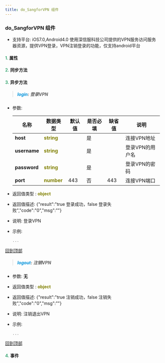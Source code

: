 ```yaml
---
title: do_SangforVPN 组件
---
```


### do_SangforVPN 组件

* 支持平台: iOS7.0,Android4.0
使用深信服科技公司提供的VPN服务访问服务器资源，提供VPN登录，VPN注销登录的功能，仅支持android平台

#### <font color ='#40A977'>**1.**</font> 属性

#### <font color ='#40A977'>**2.**</font> 同步方法

#### <font color ='#40A977'>**3.**</font> 异步方法

>##### <font color ='#0092db'>**login**</font>: 登录VPN

- 参数:

  名称 | 数据类型 |默认值|是否必填|缺省值|说明
  ---- |-------------  |----------|--------------|--------|------
  **host** |<font color ='#808000'>**string**</font> |  | 是||连接VPN地址
  **username** |<font color ='#808000'>**string**</font> |  | 是||登录VPN的用户名
  **password** |<font color ='#808000'>**string**</font> |  | 是||登录VPN的密码
  **port** |<font color ='#808000'>**number**</font> | 443 | 否|443|连接VPN端口
- 返回值类型 : <font color ='#808000'>**object**</font>
- 返回值描述: {"result":"true 登录成功，false 登录失败","code":"0","msg":""}
- 说明: 登录VPN
- 示例:

  ```javascript
  ...

  ```

[回到顶部](#top)

>##### <font color ='#0092db'>**logout**</font>: 注销VPN

- 参数: **无**
- 返回值类型 : <font color ='#808000'>**object**</font>
- 返回值描述: {"result":"true 注销成功，false 注销失败","code":"0","msg":""}
- 说明: 注销退出VPN
- 示例:

  ```javascript
  ...

  ```

[回到顶部](#top)


#### <font color ='#40A977'>**4.**</font> 事件


